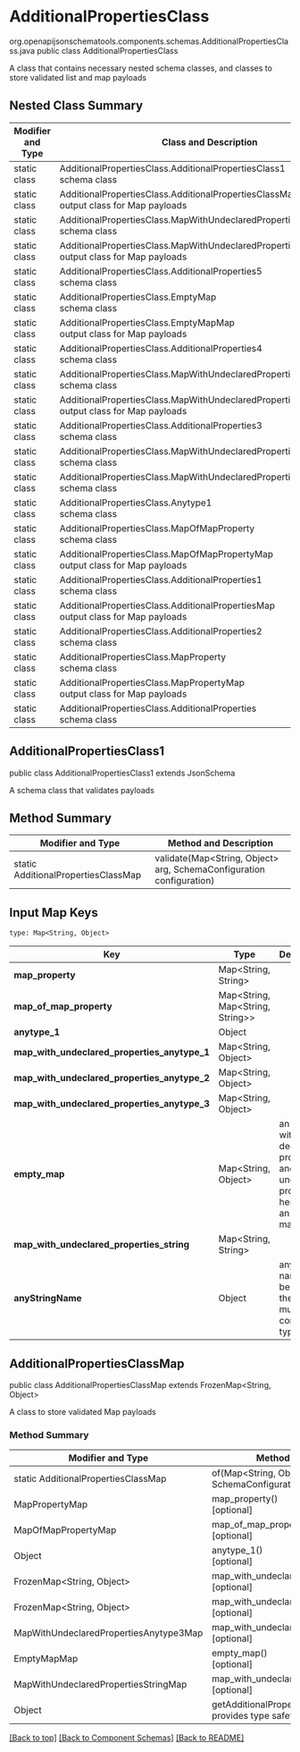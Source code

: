 # AdditionalPropertiesClass
org.openapijsonschematools.components.schemas.AdditionalPropertiesClass.java
public class AdditionalPropertiesClass

A class that contains necessary nested schema classes, and classes to store validated list and map payloads

## Nested Class Summary
| Modifier and Type | Class and Description |
| ----------------- | ---------------------- |
| static class | AdditionalPropertiesClass.AdditionalPropertiesClass1<br> schema class |
| static class | AdditionalPropertiesClass.AdditionalPropertiesClassMap<br> output class for Map payloads |
| static class | AdditionalPropertiesClass.MapWithUndeclaredPropertiesString<br> schema class |
| static class | AdditionalPropertiesClass.MapWithUndeclaredPropertiesStringMap<br> output class for Map payloads |
| static class | AdditionalPropertiesClass.AdditionalProperties5<br> schema class |
| static class | AdditionalPropertiesClass.EmptyMap<br> schema class |
| static class | AdditionalPropertiesClass.EmptyMapMap<br> output class for Map payloads |
| static class | AdditionalPropertiesClass.AdditionalProperties4<br> schema class |
| static class | AdditionalPropertiesClass.MapWithUndeclaredPropertiesAnytype3<br> schema class |
| static class | AdditionalPropertiesClass.MapWithUndeclaredPropertiesAnytype3Map<br> output class for Map payloads |
| static class | AdditionalPropertiesClass.AdditionalProperties3<br> schema class |
| static class | AdditionalPropertiesClass.MapWithUndeclaredPropertiesAnytype2<br> schema class |
| static class | AdditionalPropertiesClass.MapWithUndeclaredPropertiesAnytype1<br> schema class |
| static class | AdditionalPropertiesClass.Anytype1<br> schema class |
| static class | AdditionalPropertiesClass.MapOfMapProperty<br> schema class |
| static class | AdditionalPropertiesClass.MapOfMapPropertyMap<br> output class for Map payloads |
| static class | AdditionalPropertiesClass.AdditionalProperties1<br> schema class |
| static class | AdditionalPropertiesClass.AdditionalPropertiesMap<br> output class for Map payloads |
| static class | AdditionalPropertiesClass.AdditionalProperties2<br> schema class |
| static class | AdditionalPropertiesClass.MapProperty<br> schema class |
| static class | AdditionalPropertiesClass.MapPropertyMap<br> output class for Map payloads |
| static class | AdditionalPropertiesClass.AdditionalProperties<br> schema class |

## AdditionalPropertiesClass1
public class AdditionalPropertiesClass1
extends JsonSchema

A schema class that validates payloads


## Method Summary
| Modifier and Type | Method and Description |
| ----------------- | ---------------------- |
| static AdditionalPropertiesClassMap | validate(Map<String, Object> arg, SchemaConfiguration configuration) |

## Input Map Keys
```
type: Map<String, Object>
```
Key | Type |  Description | Notes
------------ | ------------- | ------------- | -------------
**map_property** | Map<String, String> |  | [optional]
**map_of_map_property** | Map<String, Map<String, String>> |  | [optional]
**anytype_1** | Object |  | [optional]
**map_with_undeclared_properties_anytype_1** | Map<String, Object> |  | [optional]
**map_with_undeclared_properties_anytype_2** | Map<String, Object> |  | [optional]
**map_with_undeclared_properties_anytype_3** | Map<String, Object> |  | [optional]
**empty_map** | Map<String, Object> | an object with no declared properties and no undeclared properties, hence it&#x27;s an empty map. | [optional]
**map_with_undeclared_properties_string** | Map<String, String> |  | [optional]
**anyStringName** | Object | any string name can be used but the value must be the correct type | [optional]

## AdditionalPropertiesClassMap
public class AdditionalPropertiesClassMap
extends FrozenMap<String, Object>

A class to store validated Map payloads

### Method Summary
| Modifier and Type | Method and Description |
| ----------------- | ---------------------- |
| static AdditionalPropertiesClassMap | of(Map<String, Object> arg, SchemaConfiguration configuration) |
| MapPropertyMap | map_property()<br>[optional] |
| MapOfMapPropertyMap | map_of_map_property()<br>[optional] |
| Object | anytype_1()<br>[optional] |
| FrozenMap<String, Object> | map_with_undeclared_properties_anytype_1()<br>[optional] |
| FrozenMap<String, Object> | map_with_undeclared_properties_anytype_2()<br>[optional] |
| MapWithUndeclaredPropertiesAnytype3Map | map_with_undeclared_properties_anytype_3()<br>[optional] |
| EmptyMapMap | empty_map()<br>[optional] |
| MapWithUndeclaredPropertiesStringMap | map_with_undeclared_properties_string()<br>[optional] |
| Object | getAdditionalProperty(String name)<br>provides type safety for additional properties |








[[Back to top]](#top) [[Back to Component Schemas]](../../../README.md#Component-Schemas) [[Back to README]](../../../README.md)
